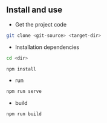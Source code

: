 
## Install and use

- Get the project code

```bash
git clone <git-source> <target-dir>
```

- Installation dependencies

```bash
cd <dir>

npm install

```

- run

```bash
npm run serve
```

- build

```bash
npm run build
```
